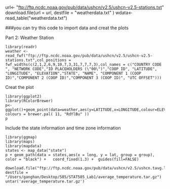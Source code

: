 url<- "ftp://ftp.ncdc.noaa.gov/pub/data/ushcn/v2.5/ushcn-v2.5-stations.txt"
download.file(url = url, destfile = "weatherdata.txt" )
wdata<-read_table("weatherdata.txt")


###you can try this code to import data and creat the plots

Part 2: Weather Station

```{r}
library(readr)
weather <- read_fwf("ftp://ftp.ncdc.noaa.gov/pub/data/ushcn/v2.5/ushcn-v2.5-stations.txt",col_positions = fwf_widths(c(2,1,2,6,9,10,7,3,31,7,7,7,3),col_names = c("COUNTRY CODE ", "NETWORK CODE","ID PLACEHOLDERS (\"00\")","COOP ID", "LATITUDE", "LONGITUDE", "ELEVATION","STATE", "NAME", "COMPONENT 1 (COOP ID)","COMPONENT 2 (COOP ID)","COMPONENT 3 (COOP ID)", "UTC OFFSET")))
```

Creat the plot
```{r}
library(ggplot2)
library(RColorBrewer)
p<-ggplot()+geom_point(data=weather,aes(y=LATITUDE,x=LONGITUDE,colour=ELEVATION))+scale_color_gradientn( colours = brewer.pal( 11, "RdYlBu" ))
p
```
Include the state information and time zone information
```{r}
library(ggmap)
library(maps)
library(mapdata)
states <- map_data("state")
p + geom_path(data = states,aes(x = long, y = lat, group = group), color = "black") +   coord_fixed(1.3) +  guides(fill=FALSE) 

```

```{r}
download.file("ftp://ftp.ncdc.noaa.gov/pub/data/ushcn/v2.5/ushcn.tavg.latest.raw.tar.gz", destfile = "/Users/ganghan/Desktop/585/STAT585_Lab1/average_temperature.tar.gz")
untar('average_temperature.tar.gz')
```